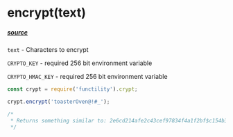# encrypt(text)

##### [source](../../lib/crypt/encrypt.js)

`text` - Characters to encrypt

`CRYPTO_KEY` - required 256 bit environment variable

`CRYPTO_HMAC_KEY` - required 256 bit environment variable

```javascript
const crypt = require('functility').crypt;

crypt.encrypt('toasterOven@!#_');

/*
 * Returns something similar to: 2e6cd214afe2c43cef97834f4a1f2bf$c154b349cbeb7c19d215f43f87c43b93$2b0758bf1263e0fe0e271d78c9a6425cef29ced027f48cd256fa6efbc276067d
 */
 ```
